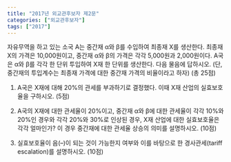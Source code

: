 ```yaml
---
title: "2017년 외교관후보자 제2문"
categories: ["외교관후보자"]
tags: ["2017"]
---
```


자유무역을 하고 있는 소국 A는 중간재 α와 β를 수입하여 최종재 X를 생산한다. 최종재 X의 가격은 10,000원이고, 중간재 α와 β의 가격은 각각 5,000원과 2,000원이다. A국은 α와 β를 각각 한 단위 투입하여 X재 한 단위를 생산한다. 다음 물음에 답하시오. (단, 중간재의 투입계수는 최종재 가격에 대한 중간재 가격의 비율이라고 하자) (총 25점)

1) A국은 X재에 대해 20%의 관세를 부과하기로 결정했다. 이때 X재 산업의 실효보호율을 구하시오. (5점)

2) A국의 X재에 대한 관세율이 20%이고, 중간재 α와 β에 대한 관세율이 각각 10%와 20%인 경우와 각각 20%와 30%로 인상된 경우, X재 산업에 대한 실효보호율은 각각 얼마인가? 이 경우 중간재에 대한 관세율 상승의 의미를 설명하시오. (10점)

3) 실효보호율이 음(–)이 되는 것이 가능한지 여부와 이를 바탕으로 한 경사관세(tariff escalation)를 설명하시오. (10점)
